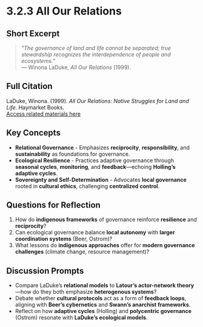 # 3.2.3 All Our Relations

## Short Excerpt
> *"The governance of land and life cannot be separated; true stewardship recognizes the interdependence of people and ecosystems."*  
> — Winona LaDuke, *All Our Relations* (1999).

## Full Citation
LaDuke, Winona. (1999). *All Our Relations: Native Struggles for Land and Life*. Haymarket Books.  
[Access related materials here](https://www.haymarketbooks.org/books/923-all-our-relations)  

## Key Concepts
- **Relational Governance** - Emphasizes **reciprocity**, **responsibility**, and **sustainability** as foundations for governance.  
- **Ecological Resilience** - Practices adaptive governance through **seasonal cycles**, **monitoring**, and **feedback**—echoing **Holling’s adaptive cycles**.  
- **Sovereignty and Self-Determination** - Advocates **local governance** rooted in **cultural ethics**, challenging **centralized control**.  

## Questions for Reflection
1. How do **indigenous frameworks** of governance reinforce **resilience** and **reciprocity**?  
2. Can ecological governance balance **local autonomy** with **larger coordination systems** (Beer, Ostrom)?  
3. What lessons do **indigenous approaches** offer for **modern governance challenges** (climate change, resource management)?  

## Discussion Prompts
- Compare LaDuke’s **relational models** to **Latour’s actor-network theory**—how do they both emphasize **heterogenous systems**?  
- Debate whether **cultural protocols** act as a form of **feedback loops**, aligning with **Beer’s cybernetics** and **Swann’s anarchist frameworks**.  
- Reflect on how **adaptive cycles** (Holling) and **polycentric governance** (Ostrom) resonate with **LaDuke’s ecological models**.  
